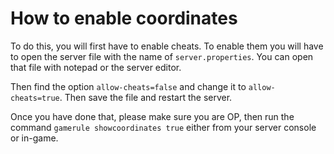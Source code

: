 # How to enable coordinates

To do this, you will first have to enable cheats. To enable them you will have to open the server file with the name of `server.properties`. You can open that file with notepad or the server editor.

Then find the option `allow-cheats=false` and change it to `allow-cheats=true`. Then save the file and restart the server.

Once you have done that, please make sure you are OP, then run the command `gamerule showcoordinates true` either from your server console or in-game.

